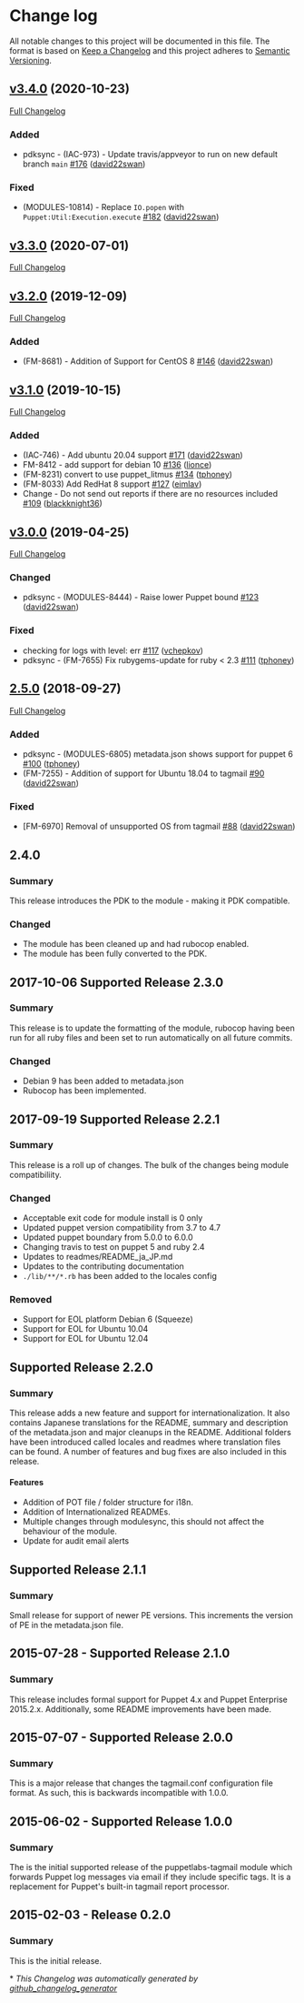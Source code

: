 # Change log

All notable changes to this project will be documented in this file. The format is based on [Keep a Changelog](http://keepachangelog.com/en/1.0.0/) and this project adheres to [Semantic Versioning](http://semver.org).

## [v3.4.0](https://github.com/puppetlabs/puppetlabs-tagmail/tree/v3.3.0) (2020-10-23)

[Full Changelog](https://github.com/puppetlabs/puppetlabs-tagmail/compare/v3.3.0...v3.3.0)

### Added

- pdksync - \(IAC-973\) - Update travis/appveyor to run on new default branch `main` [\#176](https://github.com/puppetlabs/puppetlabs-tagmail/pull/176) ([david22swan](https://github.com/david22swan))

### Fixed

- \(MODULES-10814\) - Replace `IO.popen` with `Puppet:Util:Execution.execute` [\#182](https://github.com/puppetlabs/puppetlabs-tagmail/pull/182) ([david22swan](https://github.com/david22swan))

## [v3.3.0](https://github.com/puppetlabs/puppetlabs-tagmail/tree/v3.3.0) (2020-07-01)

[Full Changelog](https://github.com/puppetlabs/puppetlabs-tagmail/compare/v3.2.0...v3.3.0)

## [v3.2.0](https://github.com/puppetlabs/puppetlabs-tagmail/tree/v3.2.0) (2019-12-09)

[Full Changelog](https://github.com/puppetlabs/puppetlabs-tagmail/compare/v3.1.0...v3.2.0)

### Added

- \(FM-8681\) - Addition of Support for CentOS 8 [\#146](https://github.com/puppetlabs/puppetlabs-tagmail/pull/146) ([david22swan](https://github.com/david22swan))

## [v3.1.0](https://github.com/puppetlabs/puppetlabs-tagmail/tree/v3.1.0) (2019-10-15)

[Full Changelog](https://github.com/puppetlabs/puppetlabs-tagmail/compare/v3.0.0...v3.1.0)

### Added

- \(IAC-746\) - Add ubuntu 20.04 support [\#171](https://github.com/puppetlabs/puppetlabs-tagmail/pull/171) ([david22swan](https://github.com/david22swan))
- FM-8412 - add support for debian 10 [\#136](https://github.com/puppetlabs/puppetlabs-tagmail/pull/136) ([lionce](https://github.com/lionce))
- \(FM-8231\) convert to use puppet\_litmus [\#134](https://github.com/puppetlabs/puppetlabs-tagmail/pull/134) ([tphoney](https://github.com/tphoney))
- \(FM-8033\) Add RedHat 8 support [\#127](https://github.com/puppetlabs/puppetlabs-tagmail/pull/127) ([eimlav](https://github.com/eimlav))
- Change - Do not send out reports if there are no resources included [\#109](https://github.com/puppetlabs/puppetlabs-tagmail/pull/109) ([blackknight36](https://github.com/blackknight36))

## [v3.0.0](https://github.com/puppetlabs/puppetlabs-tagmail/tree/v3.0.0) (2019-04-25)

[Full Changelog](https://github.com/puppetlabs/puppetlabs-tagmail/compare/2.5.0...v3.0.0)

### Changed

- pdksync - \(MODULES-8444\) - Raise lower Puppet bound [\#123](https://github.com/puppetlabs/puppetlabs-tagmail/pull/123) ([david22swan](https://github.com/david22swan))

### Fixed

- checking for logs with level: err [\#117](https://github.com/puppetlabs/puppetlabs-tagmail/pull/117) ([vchepkov](https://github.com/vchepkov))
- pdksync - \(FM-7655\) Fix rubygems-update for ruby \< 2.3 [\#111](https://github.com/puppetlabs/puppetlabs-tagmail/pull/111) ([tphoney](https://github.com/tphoney))

## [2.5.0](https://github.com/puppetlabs/puppetlabs-tagmail/tree/2.5.0) (2018-09-27)

[Full Changelog](https://github.com/puppetlabs/puppetlabs-tagmail/compare/2.4.0...2.5.0)

### Added

- pdksync - \(MODULES-6805\) metadata.json shows support for puppet 6 [\#100](https://github.com/puppetlabs/puppetlabs-tagmail/pull/100) ([tphoney](https://github.com/tphoney))
- \(FM-7255\) - Addition of support for Ubuntu 18.04 to tagmail [\#90](https://github.com/puppetlabs/puppetlabs-tagmail/pull/90) ([david22swan](https://github.com/david22swan))

### Fixed

- \[FM-6970\] Removal of unsupported OS from tagmail [\#88](https://github.com/puppetlabs/puppetlabs-tagmail/pull/88) ([david22swan](https://github.com/david22swan))

## 2.4.0
### Summary
This release introduces the PDK to the module - making it PDK compatible.

### Changed
- The module has been cleaned up and had rubocop enabled.
- The module has been fully converted to the PDK.

## 2017-10-06 Supported Release 2.3.0
### Summary
This release is to update the formatting of the module, rubocop having been run for all ruby files and been set to run automatically on all future commits.

### Changed
- Debian 9 has been added to metadata.json
- Rubocop has been implemented.

## 2017-09-19 Supported Release 2.2.1
### Summary
This release is a roll up of changes. The bulk of the changes being module compatibiliity.

### Changed
- Acceptable exit code for module install is 0 only
- Updated puppet version compatibility from 3.7 to 4.7
- Updated puppet boundary from 5.0.0 to 6.0.0
- Changing travis to test on puppet 5 and ruby 2.4
- Updates to readmes/README_ja_JP.md
- Updates to the contributing documentation
- `./lib/**/*.rb` has been added to the locales config

### Removed
- Support for EOL platform Debian 6 (Squeeze)
- Support for EOL for Ubuntu 10.04
- Support for EOL for Ubuntu 12.04

## Supported Release 2.2.0
### Summary

This release adds a new feature and support for internationalization. It also contains Japanese translations for the README, summary and description of the metadata.json and major cleanups in the README. Additional folders have been introduced called locales and readmes where translation files can be found. A number of features and bug fixes are also included in this release.

#### Features
- Addition of POT file / folder structure for i18n.
- Addition of Internationalized READMEs.
- Multiple changes through modulesync, this should not affect the behaviour of the module.
- Update for audit email alerts

## Supported Release 2.1.1
### Summary

Small release for support of newer PE versions. This increments the version of PE in the metadata.json file.

## 2015-07-28 - Supported Release 2.1.0
### Summary

This release includes formal support for Puppet 4.x and Puppet Enterprise 2015.2.x. Additionally, some README improvements have been made.

## 2015-07-07 - Supported Release 2.0.0
### Summary

This is a major release that changes the tagmail.conf configuration file format. As such, this is backwards incompatible with 1.0.0.

## 2015-06-02 - Supported Release 1.0.0
### Summary

The is the initial supported release of the puppetlabs-tagmail module which forwards Puppet log messages via email if they include specific tags. It is a replacement for Puppet's built-in tagmail report processor.

## 2015-02-03 - Release 0.2.0
### Summary

This is the initial release.


\* *This Changelog was automatically generated by [github_changelog_generator](https://github.com/skywinder/Github-Changelog-Generator)*
